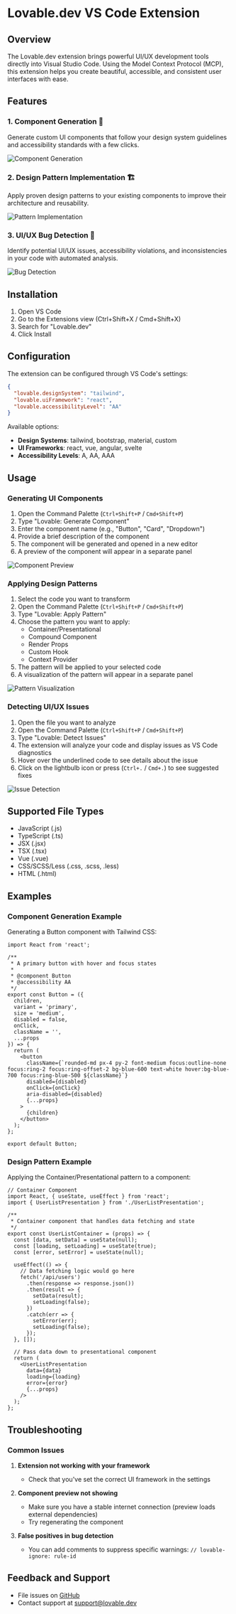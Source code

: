 # Lovable.dev VS Code Extension

## Overview

The Lovable.dev extension brings powerful UI/UX development tools directly into Visual Studio Code. Using the Model Context Protocol (MCP), this extension helps you create beautiful, accessible, and consistent user interfaces with ease.

## Features

### 1. Component Generation 🧩

Generate custom UI components that follow your design system guidelines and accessibility standards with a few clicks.

![Component Generation](./images/component-generation.png)

### 2. Design Pattern Implementation 🏗️

Apply proven design patterns to your existing components to improve their architecture and reusability.

![Pattern Implementation](./images/pattern-implementation.png)

### 3. UI/UX Bug Detection 🐞

Identify potential UI/UX issues, accessibility violations, and inconsistencies in your code with automated analysis.

![Bug Detection](./images/bug-detection.png)

## Installation

1. Open VS Code
2. Go to the Extensions view (Ctrl+Shift+X / Cmd+Shift+X)
3. Search for "Lovable.dev"
4. Click Install

## Configuration

The extension can be configured through VS Code's settings:

```json
{
  "lovable.designSystem": "tailwind",
  "lovable.uiFramework": "react",
  "lovable.accessibilityLevel": "AA"
}
```

Available options:

- **Design Systems**: tailwind, bootstrap, material, custom
- **UI Frameworks**: react, vue, angular, svelte
- **Accessibility Levels**: A, AA, AAA

## Usage

### Generating UI Components

1. Open the Command Palette (`Ctrl+Shift+P` / `Cmd+Shift+P`)
2. Type "Lovable: Generate Component"
3. Enter the component name (e.g., "Button", "Card", "Dropdown")
4. Provide a brief description of the component
5. The component will be generated and opened in a new editor
6. A preview of the component will appear in a separate panel

![Component Preview](./images/component-preview.png)

### Applying Design Patterns

1. Select the code you want to transform
2. Open the Command Palette (`Ctrl+Shift+P` / `Cmd+Shift+P`)
3. Type "Lovable: Apply Pattern"
4. Choose the pattern you want to apply:
   - Container/Presentational
   - Compound Component
   - Render Props
   - Custom Hook
   - Context Provider
5. The pattern will be applied to your selected code
6. A visualization of the pattern will appear in a separate panel

![Pattern Visualization](./images/pattern-visualization.png)

### Detecting UI/UX Issues

1. Open the file you want to analyze
2. Open the Command Palette (`Ctrl+Shift+P` / `Cmd+Shift+P`)
3. Type "Lovable: Detect Issues"
4. The extension will analyze your code and display issues as VS Code diagnostics
5. Hover over the underlined code to see details about the issue
6. Click on the lightbulb icon or press (`Ctrl+.` / `Cmd+.`) to see suggested fixes

![Issue Detection](./images/issue-detection.png)

## Supported File Types

- JavaScript (.js)
- TypeScript (.ts)
- JSX (.jsx)
- TSX (.tsx)
- Vue (.vue)
- CSS/SCSS/Less (.css, .scss, .less)
- HTML (.html)

## Examples

### Component Generation Example

Generating a Button component with Tailwind CSS:

```tsx
import React from 'react';

/**
 * A primary button with hover and focus states
 *
 * @component Button
 * @accessibility AA
 */
export const Button = ({ 
  children, 
  variant = 'primary',
  size = 'medium',
  disabled = false,
  onClick,
  className = '',
  ...props
}) => {
  return (
    <button
      className={`rounded-md px-4 py-2 font-medium focus:outline-none focus:ring-2 focus:ring-offset-2 bg-blue-600 text-white hover:bg-blue-700 focus:ring-blue-500 ${className}`}
      disabled={disabled}
      onClick={onClick}
      aria-disabled={disabled}
      {...props}
    >
      {children}
    </button>
  );
};

export default Button;
```

### Design Pattern Example

Applying the Container/Presentational pattern to a component:

```tsx
// Container Component
import React, { useState, useEffect } from 'react';
import { UserListPresentation } from './UserListPresentation';

/**
 * Container component that handles data fetching and state
 */
export const UserListContainer = (props) => {
  const [data, setData] = useState(null);
  const [loading, setLoading] = useState(true);
  const [error, setError] = useState(null);

  useEffect(() => {
    // Data fetching logic would go here
    fetch('/api/users')
      .then(response => response.json())
      .then(result => {
        setData(result);
        setLoading(false);
      })
      .catch(err => {
        setError(err);
        setLoading(false);
      });
  }, []);

  // Pass data down to presentational component
  return (
    <UserListPresentation
      data={data}
      loading={loading}
      error={error}
      {...props}
    />
  );
};
```

## Troubleshooting

### Common Issues

1. **Extension not working with your framework**
   - Check that you've set the correct UI framework in the settings

2. **Component preview not showing**
   - Make sure you have a stable internet connection (preview loads external dependencies)
   - Try regenerating the component

3. **False positives in bug detection**
   - You can add comments to suppress specific warnings: `// lovable-ignore: rule-id`

## Feedback and Support

- File issues on [GitHub](https://github.com/lovable-dev/lovable-mcp)
- Contact support at support@lovable.dev